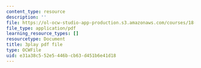 ```yaml
---
content_type: resource
description: ''
file: https://ol-ocw-studio-app-production.s3.amazonaws.com/courses/18-01sc-single-variable-calculus-fall-2010/e31a38c552e5446bcb63d451b6e41d18_jBkXbAgMj6s.pdf
file_type: application/pdf
learning_resource_types: []
resourcetype: Document
title: 3play pdf file
type: OCWFile
uid: e31a38c5-52e5-446b-cb63-d451b6e41d18
---
```

